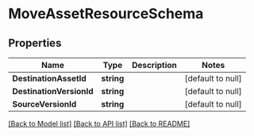 # MoveAssetResourceSchema

## Properties
Name | Type | Description | Notes
------------ | ------------- | ------------- | -------------
**DestinationAssetId** | **string** |  | [default to null]
**DestinationVersionId** | **string** |  | [default to null]
**SourceVersionId** | **string** |  | [default to null]

[[Back to Model list]](../README.md#documentation-for-models) [[Back to API list]](../README.md#documentation-for-api-endpoints) [[Back to README]](../README.md)



